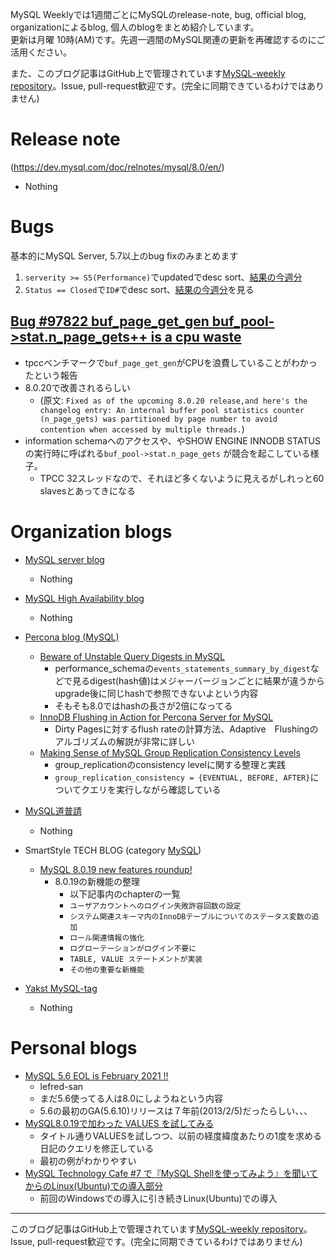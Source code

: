 MySQL Weeklyでは1週間ごとにMySQLのrelease-note, bug, official blog, organizationによるblog, 個人のblogをまとめ紹介しています。  
更新は月曜 10時(AM)です。先週一週間のMySQL関連の更新を再確認するのにご活用ください。

また、このブログ記事はGitHub上で管理されています[MySQL-weekly repository](https://github.com/tom--bo/MySQL-weekly)。Issue, pull-request歓迎です。(完全に同期できているわけではありません)


# Release note

(https://dev.mysql.com/doc/relnotes/mysql/8.0/en/)

- Nothing

# Bugs

基本的にMySQL Server, 5.7以上のbug fixのみまとめます

1. `serverity >= S5(Performance)`でupdatedでdesc sort、[結果の今週分](https://bugs.mysql.com/search.php?cmd=display&status=All&severity=-5&os=5&bug_age=0&order_by=mtime&direction=ASC&limit=30&mine=0&reorder_by=mtime)
1. `Status == Closed`で`ID#`でdesc sort、[結果の今週分](https://bugs.mysql.com/search.php?search_for=&status=Closed&severity=&limit=10&order_by=id&cmd=display&direction=DESC&os=0&phpver=&bug_age=0)を見る


## [Bug #97822	buf_page_get_gen buf_pool->stat.n_page_gets++ is a cpu waste](https://bugs.mysql.com/bug.php?id=97822)

- tpccベンチマークで`buf_page_get_gen`がCPUを浪費していることがわかったという報告
- 8.0.20で改善されるらしい
  - (原文: `Fixed as of the upcoming 8.0.20 release,and here's the changelog entry: An internal buffer pool statistics counter (n_page_gets) was partitioned
by page number to avoid contention when accessed by multiple threads.`)
- information schemaへのアクセスや、やSHOW ENGINE INNODB STATUSの実行時に呼ばれる`buf_pool->stat.n_page_gets` が競合を起こしている様子。
  - TPCC 32スレッドなので、それほど多くないように見えるがしれっと60 slavesとあってきになる

# Organization blogs

- [MySQL server blog](https://mysqlserverteam.com/)
  - Nothing

- [MySQL High Availability blog](https://mysqlhighavailability.com/)
  - Nothing

- [Percona blog (MySQL)](https://www.percona.com/blog/)
  - [Beware of Unstable Query Digests in MySQL](https://www.percona.com/blog/2020/01/20/beware-of-unstable-query-digests-in-mysql/)
    - performance_schemaの`events_statements_summary_by_digest`などで見るdigest(hash値)はメジャーバージョンごとに結果が違うからupgrade後に同じhashで参照できないよという内容
    - そもそも8.0ではhashの長さが2倍になってる
  - [InnoDB Flushing in Action for Percona Server for MySQL](https://www.percona.com/blog/2020/01/22/innodb-flushing-in-action-for-percona-server-for-mysql/)
    - Dirty Pagesに対するflush rateの計算方法、Adaptive　Flushingのアルゴリズムの解説が非常に詳しい
  - [Making Sense of MySQL Group Replication Consistency Levels](https://www.percona.com/blog/2020/01/23/making-sense-of-group-replication-consistency-levels/)
    - group_replicationのconsistency levelに関する整理と実践
    - `group_replication_consistency = {EVENTUAL, BEFORE, AFTER}`についてクエリを実行しながら確認している

- [MySQL道普請](https://gihyo.jp/dev/serial/01/mysql-road-construction-news)
  - Nothing

- SmartStyle TECH BLOG (category [MySQL](https://www.s-style.co.jp/blog/category/tech/mysql/))
  - [MySQL 8.0.19 new features roundup!](https://www.s-style.co.jp/blog/2020/01/5704/)
    - 8.0.19の新機能の整理
      - 以下記事内のchapterの一覧
      - `ユーザアカウントへのログイン失敗許容回数の設定`
      - `システム関連スキーマ内のInnoDBテーブルについてのステータス変数の追加`
      - `ロール関連情報の強化`
      - `ログローテーションがログイン不要に`
      - `TABLE, VALUE ステートメントが実装`
      - `その他の重要な新機能`

- [Yakst MySQL-tag](https://yakst.com/ja/tags/mysql)
  - Nothing



# Personal blogs


- [MySQL 5.6 EOL is February 2021 !!](https://lefred.be/content/mysql-5-6-eol-is-february-2021/)
  - lefred-san
  - まだ5.6使ってる人は8.0にしようねという内容
  - 5.6の最初のGA(5.6.10)リリースは７年前(2013/2/5)だったらしい、、、
- [MySQL8.0.19で加わった VALUES を試してみる](http://sakaik.hateblo.jp/entry/20200120/mysql_value_statement)
  - タイトル通りVALUESを試しつつ、以前の経度緯度あたりの1度を求める日記のクエリを修正している
  - 最初の例がわかりやすい
- [MySQL Technology Cafe #7 で『MySQL Shellを使ってみよう』を聞いてからのLinux(Ubuntu)での導入部分](http://next4us-ti.hatenablog.com/entry/2020/01/25/101504)
  - 前回のWindowsでの導入に引き続きLinux(Ubuntu)での導入



-----

このブログ記事はGitHub上で管理されています[MySQL-weekly repository](https://github.com/tom--bo/MySQL-weekly)。Issue, pull-request歓迎です。(完全に同期できているわけではありません)
